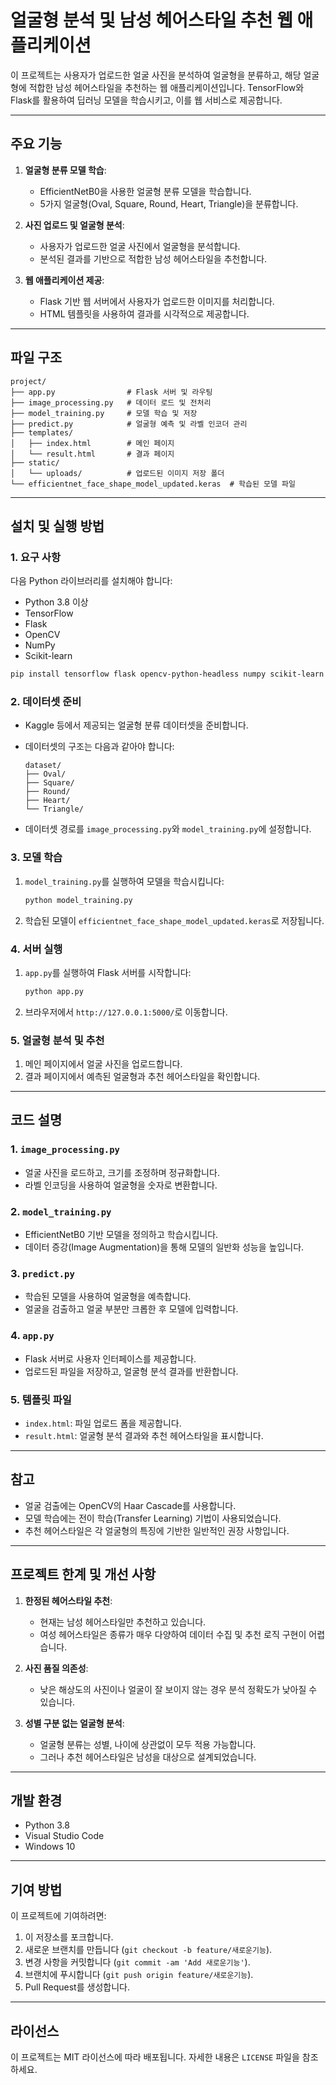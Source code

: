 # 얼굴형 분석 및 남성 헤어스타일 추천 웹 애플리케이션

이 프로젝트는 사용자가 업로드한 얼굴 사진을 분석하여 얼굴형을 분류하고, 해당 얼굴형에 적합한 남성 헤어스타일을 추천하는 웹 애플리케이션입니다. TensorFlow와 Flask를 활용하여 딥러닝 모델을 학습시키고, 이를 웹 서비스로 제공합니다.

---

## 주요 기능

1. **얼굴형 분류 모델 학습**:
   - EfficientNetB0을 사용한 얼굴형 분류 모델을 학습합니다.
   - 5가지 얼굴형(Oval, Square, Round, Heart, Triangle)을 분류합니다.

2. **사진 업로드 및 얼굴형 분석**:
   - 사용자가 업로드한 얼굴 사진에서 얼굴형을 분석합니다.
   - 분석된 결과를 기반으로 적합한 남성 헤어스타일을 추천합니다.

3. **웹 애플리케이션 제공**:
   - Flask 기반 웹 서버에서 사용자가 업로드한 이미지를 처리합니다.
   - HTML 템플릿을 사용하여 결과를 시각적으로 제공합니다.

---

## 파일 구조

```
project/
├── app.py                # Flask 서버 및 라우팅
├── image_processing.py   # 데이터 로드 및 전처리
├── model_training.py     # 모델 학습 및 저장
├── predict.py            # 얼굴형 예측 및 라벨 인코더 관리
├── templates/
│   ├── index.html        # 메인 페이지
│   └── result.html       # 결과 페이지
├── static/
│   └── uploads/          # 업로드된 이미지 저장 폴더
└── efficientnet_face_shape_model_updated.keras  # 학습된 모델 파일
```

---

## 설치 및 실행 방법

### 1. 요구 사항

다음 Python 라이브러리를 설치해야 합니다:

- Python 3.8 이상
- TensorFlow
- Flask
- OpenCV
- NumPy
- Scikit-learn

```bash
pip install tensorflow flask opencv-python-headless numpy scikit-learn
```

### 2. 데이터셋 준비

- Kaggle 등에서 제공되는 얼굴형 분류 데이터셋을 준비합니다.
- 데이터셋의 구조는 다음과 같아야 합니다:
  ```
  dataset/
  ├── Oval/
  ├── Square/
  ├── Round/
  ├── Heart/
  └── Triangle/
  ```

- 데이터셋 경로를 `image_processing.py`와 `model_training.py`에 설정합니다.

### 3. 모델 학습

1. `model_training.py`를 실행하여 모델을 학습시킵니다:
   ```bash
   python model_training.py
   ```
2. 학습된 모델이 `efficientnet_face_shape_model_updated.keras`로 저장됩니다.

### 4. 서버 실행

1. `app.py`를 실행하여 Flask 서버를 시작합니다:
   ```bash
   python app.py
   ```
2. 브라우저에서 `http://127.0.0.1:5000/`로 이동합니다.

### 5. 얼굴형 분석 및 추천

1. 메인 페이지에서 얼굴 사진을 업로드합니다.
2. 결과 페이지에서 예측된 얼굴형과 추천 헤어스타일을 확인합니다.

---

## 코드 설명

### 1. `image_processing.py`
- 얼굴 사진을 로드하고, 크기를 조정하며 정규화합니다.
- 라벨 인코딩을 사용하여 얼굴형을 숫자로 변환합니다.

### 2. `model_training.py`
- EfficientNetB0 기반 모델을 정의하고 학습시킵니다.
- 데이터 증강(Image Augmentation)을 통해 모델의 일반화 성능을 높입니다.

### 3. `predict.py`
- 학습된 모델을 사용하여 얼굴형을 예측합니다.
- 얼굴을 검출하고 얼굴 부분만 크롭한 후 모델에 입력합니다.

### 4. `app.py`
- Flask 서버로 사용자 인터페이스를 제공합니다.
- 업로드된 파일을 저장하고, 얼굴형 분석 결과를 반환합니다.

### 5. 템플릿 파일
- `index.html`: 파일 업로드 폼을 제공합니다.
- `result.html`: 얼굴형 분석 결과와 추천 헤어스타일을 표시합니다.

---

## 참고

- 얼굴 검출에는 OpenCV의 Haar Cascade를 사용합니다.
- 모델 학습에는 전이 학습(Transfer Learning) 기법이 사용되었습니다.
- 추천 헤어스타일은 각 얼굴형의 특징에 기반한 일반적인 권장 사항입니다.

---

## 프로젝트 한계 및 개선 사항

1. **한정된 헤어스타일 추천**:
   - 현재는 남성 헤어스타일만 추천하고 있습니다.
   - 여성 헤어스타일은 종류가 매우 다양하여 데이터 수집 및 추천 로직 구현이 어렵습니다.

2. **사진 품질 의존성**:
   - 낮은 해상도의 사진이나 얼굴이 잘 보이지 않는 경우 분석 정확도가 낮아질 수 있습니다.

3. **성별 구분 없는 얼굴형 분석**:
   - 얼굴형 분류는 성별, 나이에 상관없이 모두 적용 가능합니다.
   - 그러나 추천 헤어스타일은 남성을 대상으로 설계되었습니다.

---

## 개발 환경

- Python 3.8
- Visual Studio Code
- Windows 10

---

## 기여 방법

이 프로젝트에 기여하려면:

1. 이 저장소를 포크합니다.
2. 새로운 브랜치를 만듭니다 (`git checkout -b feature/새로운기능`).
3. 변경 사항을 커밋합니다 (`git commit -am 'Add 새로운기능'`).
4. 브랜치에 푸시합니다 (`git push origin feature/새로운기능`).
5. Pull Request를 생성합니다.

---

## 라이선스

이 프로젝트는 MIT 라이선스에 따라 배포됩니다. 자세한 내용은 `LICENSE` 파일을 참조하세요.

